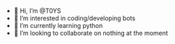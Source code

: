 - 👋 Hi, I’m @T0YS
- 👀 I’m interested in coding/developing bots
- 🌱 I’m currently learning python
- 💞️ I’m looking to collaborate on nothing at the moment

<!---
T0YS/T0YS is a ✨ special ✨ repository because its `README.md` (this file) appears on your GitHub profile.
You can click the Preview link to take a look at your changes.
--->
